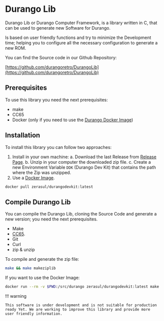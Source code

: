 # Durango Lib

Durango Lib or Durango Computer Framework, is a library written in C, that can be used to generate new Software for Durango.

Is based on user friendly functions and try to minimize the Development time; helping you to configure all the necessary configuration to generate a new ROM.

You can find the Source code in our Github Repository:

[https://github.com/durangoretro/DurangoLib](https://github.com/durangoretro/DurangoLib)

## Prerequisites

To use this library you need the next prerequisites:

* make
* CC65
* Docker (only if you need to use the [Durango Docker Image](docker.md))

## Installation

To install this library you can follow two approaches:

1. Install in your own machine:
    a. Download the last Release from [Release Page](https://github.com/durangoretro/DurangoLib/releases).
    b. Unzip in your computer the downloaded zip file.
    c. Create a new Environment Variable ```DDK``` (Durango Dev Kit) that contains the path where the Zip was unzipped.
2. Use a [Docker Image](docker.md).

```bash
docker pull zerasul/durangodevkit:latest
```

## Compile Durango Lib

You can compile the Durango Lib, cloning the Source Code and generate a new version; you need the next prerequisites.

* Make
* [CC65](https://cc65.github.io/).
* Git
* Curl
* zip & unzip

To compile and generate the zip file:

```bash
make && make makeziplib
```

If you want to use the Docker Image:

```bash
docker run --rm -v $PWD:/src/durango zerasul/durangodevkit:latest make && make makeziplib
```

!!! warning

    This software is under development and is not suitable for production ready Yet. We are working to improve this library and provide more user friendly information.